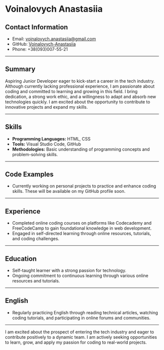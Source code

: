 # Voinalovych Anastasiia

## Contact Information

- Email: voinalovych.anastasiia@gmail.com
- GitHub: [Voinalovych-Anastasiia](https://github.com/Voinalovych-Anastasiia)
- Phone: +38(093)007-55-21

---

## Summary

Aspiring Junior Developer eager to kick-start a career in the tech industry. Although currently lacking professional experience, I am passionate about coding and committed to learning and growing in this field. I bring dedication, a strong work ethic, and a willingness to adapt and absorb new technologies quickly. I am excited about the opportunity to contribute to innovative projects and expand my skills.

---

## Skills

- **Programming Languages:** HTML, CSS
- **Tools:** Visual Studio Code, GitHub
- **Methodologies:** Basic understanding of programming concepts and problem-solving skills.

---

## Code Examples

- Currently working on personal projects to practice and enhance coding skills. These will be available on my GitHub profile soon.

---

## Experience

- Completed online coding courses on platforms like Codecademy and FreeCodeCamp to gain foundational knowledge in web development.
- Engaged in self-directed learning through online resources, tutorials, and coding challenges.

---

## Education

- Self-taught learner with a strong passion for technology.
- Ongoing commitment to continuous learning through various online resources and tutorials.

---

## English

- Regularly practicing English through reading technical articles, watching coding tutorials, and participating in online forums and communities.

---

I am excited about the prospect of entering the tech industry and eager to contribute positively to a dynamic team. I am actively seeking opportunities to learn, grow, and apply my passion for coding to real-world projects.
